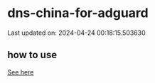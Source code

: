 # dns-china-for-adguard

Last updated on: 2024-04-24 00:18:15.503630

## how to use

[See here](https://github.com/AdguardTeam/AdGuardHome/wiki/Configuration#upstreams-from-file)